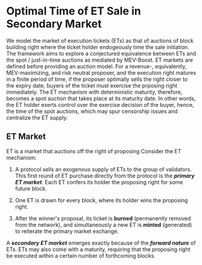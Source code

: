 # Optimal Time of ET Sale in Secondary Market
We model the market of execution tickets (ETs) as that of auctions of block building right where the ticket holder endogeously time the sale initiation. The framework aims to explore a conjectured equivalence between ETs and the spot / just-in-time auctions as mediated by MEV-Boost. ET markets are defined before providing an auction model. For a revenue-, equivalently, MEV-maximizing, and risk neutral proposer, and the execution right matures in a finite period of time, if the proposer optimally sells the right closer to the expiry date, buyers of the ticket must exercise the prposing right immediately. The ET mechanism with deterministic maturity, therefore, becomes a spot auction that takes place at its maturity date. In other words, the ET holder exerts control over the exercise decision of the buyer, hence, the time of the spot auctions, which may spur censorship issues and centralize the ET supply. 

## ET Market
ET is a market that auctions off the right of proposing Consider the ET mechanism:

1. A protocol sells an exogenous supply of ETs to the group of validators. This first round of ET purchase directly from the protocol is the **_primary ET market_**. Each ET confers its holder the proposing right for some future block.

2. One ET is drawn for every block, where its holder wins the proposing right.

3. After the winner's proposal, its ticket is **burned** (permanently removed from the network), and simultaneously a new ET is **minted** (generated) to reiterate the primary market exchange.

A **_secondary ET market_** emerges exactly because of the **_forward nature_** of ETs. ETs may also come with a maturity, requiring that the proposing right be executed within a certain number of forthcoming blocks.
